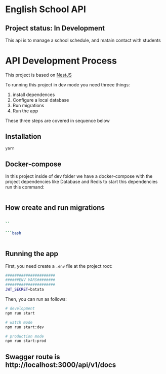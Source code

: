 # English School  API

## Project status: In Development

This api is to manage a school schedule, and matain contact with students

# API Development Process

This project is based on [NestJS](https://docs.nestjs.com/)

To running this project in dev mode you need threee things:

1. install dependences
2. Configure a local database
3. Run migrations
4. Run the app

These three steps are covered in sequence below

## Installation

```bash
yarn
```

## Docker-compose
In this project inside of dev folder we have a docker-compose with the project dependencies like Database and Redis
to start this dependencies run this command:
```bash

```

## How create and run migrations
```bash
  
``

```bash
  
```

## Running the app

First, you need create a `.env` file at the project root:

```bash
######################
######ENV VARS########
######################
JWT_SECRET=batata
```

Then, you can run as follows:

```bash
# development
npm run start

# watch mode
npm run start:dev

# production mode
npm run start:prod

```

## Swagger route is http://localhost:3000/api/v1/docs